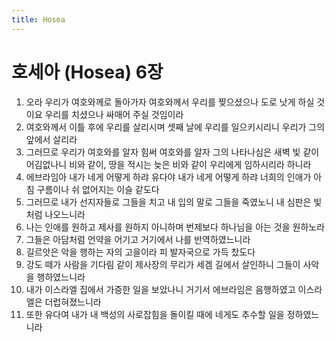 ```yaml
---
title: Hosea
---
```


# 호세아 (Hosea) 6장
1. 오라 우리가 여호와께로 돌아가자 여호와께서 우리를 찢으셨으나 도로 낫게 하실 것이요 우리를 치셨으나 싸매어 주실 것임이라
1. 여호와께서 이틀 후에 우리를 살리시며 셋째 날에 우리를 일으키시리니 우리가 그의 앞에서 살리라
1. 그러므로 우리가 여호와를 알자 힘써 여호와를 알자 그의 나타나심은 새벽 빛 같이 어김없나니 비와 같이, 땅을 적시는 늦은 비와 같이 우리에게 임하시리라 하니라
1. 에브라임아 내가 네게 어떻게 하랴 유다야 내가 네게 어떻게 하랴 너희의 인애가 아침 구름이나 쉬 없어지는 이슬 같도다
1. 그러므로 내가 선지자들로 그들을 치고 내 입의 말로 그들을 죽였노니 내 심판은 빛처럼 나오느니라
1. 나는 인애를 원하고 제사를 원하지 아니하며 번제보다 하나님을 아는 것을 원하노라
1. 그들은 아담처럼 언약을 어기고 거기에서 나를 반역하였느니라
1. 길르앗은 악을 행하는 자의 고을이라 피 발자국으로 가득 찼도다
1. 강도 떼가 사람을 기다림 같이 제사장의 무리가 세겜 길에서 살인하니 그들이 사악을 행하였느니라
1. 내가 이스라엘 집에서 가증한 일을 보았나니 거기서 에브라임은 음행하였고 이스라엘은 더럽혀졌느니라
1. 또한 유다여 내가 내 백성의 사로잡힘을 돌이킬 때에 네게도 추수할 일을 정하였느니라